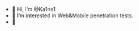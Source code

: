 - 👋 Hi, I’m @Ka1ne1
- 👀 I’m interested in Web&Mobile penetration tests.
- 🌱 

<!---
Ka1ne1/Ka1ne1 is a ✨ special ✨ repository because its `README.md` (this file) appears on your GitHub profile.
You can click the Preview link to take a look at your changes.
--->
